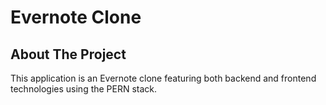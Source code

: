 # Evernote Clone

<!-- ABOUT THE PROJECT -->

## About The Project

This application is an Evernote clone featuring both backend and frontend technologies using the PERN stack.


